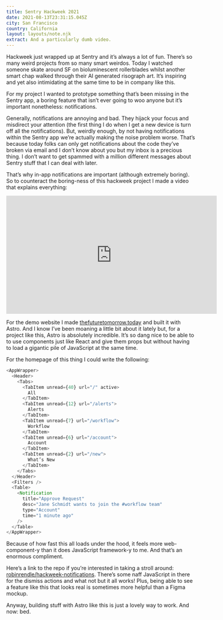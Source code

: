 ```yaml
---
title: Sentry Hackweek 2021
date: 2021-08-13T23:31:15.045Z
city: San Francisco
country: California
layout: layouts/note.njk
extract: And a particularly dumb video.
---
```


Hackweek just wrapped up at Sentry and it’s always a lot of fun. There’s so many weird projects from so many smart weirdos. Today I watched someone skate around SF on bioluminescent rollerblades whilst another smart chap walked through their AI generated risograph art. It’s inspiring and yet also intimidating at the same time to be in company like this.

For my project I wanted to prototype something that’s been missing in the Sentry app, a boring feature that isn’t ever going to woo anyone but it’s important nonetheless: notifications.

Generally, notifications are annoying and bad. They hijack your focus and misdirect your attention (the first thing I do when I get a new device is turn off all the notifications). But, weirdly enough, by not having notifications within the Sentry app we’re actually making the noise problem worse. That’s because today folks can only get notifications about the code they’ve broken via email and I don’t know about you but my inbox is a precious thing. I don’t want to get spammed with a million different messages about Sentry stuff that I can deal with later.

That’s why in-app notifications are important (although extremely boring). So to counteract the boring-ness of this hackweek project I made a video that explains everything:

<iframe width="560" height="315" src="https://www.youtube.com/embed/Ws7l0B9yp8k" title="YouTube video player" frameborder="0" allow="accelerometer; autoplay; clipboard-write; encrypted-media; gyroscope; picture-in-picture" allowfullscreen></iframe>

For the demo website I made [thefuturetomorrow.today](http://thefuturetomorrow.today) and built it with Astro. And I know I’ve been moaning a little bit about it lately but, for a project like this, Astro is absolutely incredible. It’s so dang nice to be able to to use components just like React and give them props but without having to load a gigantic pile of JavaScript at the same time.

For the homepage of this thing I could write the following:

```javascript
<AppWrapper>
  <Header>
    <Tabs>
      <TabItem unread={40} url="/" active>
        All
      </TabItem>
      <TabItem unread={12} url="/alerts">
        Alerts
      </TabItem>
      <TabItem unread={7} url="/workflow">
        Workflow
      </TabItem>
      <TabItem unread={6} url="/account">
        Account
      </TabItem>
      <TabItem unread={2} url="/new">
        What’s New
      </TabItem>
    </Tabs>
  </Header>
  <Filters />
  <Table>
    <Notification
      title="Approve Request"
      desc="Jane Schmidt wants to join the #workflow team"
      type="Account"
      time="1 minute ago"
    />
  </Table>
</AppWrapper>
```

Because of how fast this all loads under the hood, it feels more web-component-y than it does JavaScript framework-y to me. And that’s an enormous compliment.

Here’s a link to the repo if you’re interested in taking a stroll around: [robinrendle/hackweek-notifications](https://github.com/robinrendle/hackweek-notifications). There’s some naff JavaScript in there for the dismiss actions and what not but it all works! Plus, being able to see a feature like this that looks real is sometimes more helpful than a Figma mockup.

Anyway, building stuff with Astro like this is just a lovely way to work. And now: bed.
